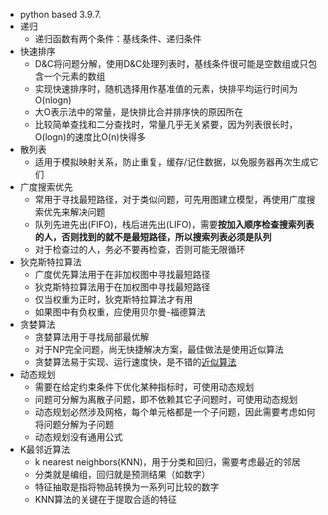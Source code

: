 
- python based 3.9.7.
- 递归
  - 递归函数有两个条件：基线条件、递归条件
- 快速排序
  - D&C将问题分解，使用D&C处理列表时，基线条件很可能是空数组或只包含一个元素的数组
  - 实现快速排序时，随机选择用作基准值的元素，快排平均运行时间为O(nlogn)
  - 大O表示法中的常量，是快排比合并排序快的原因所在
  - 比较简单查找和二分查找时，常量几乎无关紧要，因为列表很长时，O(logn)的速度比O(n)快得多
- 散列表
  - 适用于模拟映射关系，防止重复，缓存/记住数据，以免服务器再次生成它们
- 广度搜索优先
  - 常用于寻找最短路径，对于类似问题，可先用图建立模型，再使用广度搜索优先来解决问题
  - 队列先进先出(FIFO)，栈后进先出(LIFO)，需要**按加入顺序检查搜索列表的人，否则找到的就不是最短路径，所以搜索列表必须是队列**
  - 对于检查过的人，务必不要再检查，否则可能无限循环
- 狄克斯特拉算法
  - 广度优先算法用于在非加权图中寻找最短路径
  - 狄克斯特拉算法用于在加权图中寻找最短路径
  - 仅当权重为正时，狄克斯特拉算法才有用
  - 如果图中有负权重，应使用贝尔曼-福德算法
- 贪婪算法
  - 贪婪算法用于寻找局部最优解
  - 对于NP完全问题，尚无快捷解决方案，最佳做法是使用近似算法
  - 贪婪算法易于实现、运行速度快，是不错的[近似算法](https://zh.m.wikipedia.org/zh-hans/%E8%BF%91%E4%BC%BC%E7%AE%97%E6%B3%95)
- 动态规划
  - 需要在给定约束条件下优化某种指标时，可使用动态规划
  - 问题可分解为离散子问题，即不依赖其它子问题时，可使用动态规划
  - 动态规划必然涉及网格，每个单元格都是一个子问题，因此需要考虑如何将问题分解为子问题
  - 动态规划没有通用公式
- K最邻近算法
  - k nearest neighbors(KNN)，用于分类和回归，需要考虑最近的邻居
  - 分类就是编组，回归就是预测结果（如数字）
  - 特征抽取是指将物品转换为一系列可比较的数字
  - KNN算法的关键在于提取合适的特征
  


